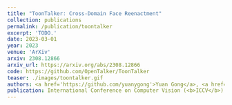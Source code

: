 ```yaml
---
title: "ToonTalker: Cross-Domain Face Reenactment"
collection: publications
permalink: /publication/toontalker
excerpt: 'TODO.'
date: 2023-03-01
year: 2023
venue: 'ArXiv'
arxiv: 2308.12866
arxiv_url: https://arxiv.org/abs/2308.12866
code: https://github.com/OpenTalker/ToonTalker
teaser: ./images/toontalker.gif
authors: <a href='https://github.com/yuanygong'>Yuan Gong</a>, <a href='https://yzhang2016.github.io'>Yong Zhang</a>, <b>Xiaodong Cun</b>, <a href='https://feiiyin.github.io/'>Fei Yin</a>, <a href='https://sites.google.com/site/yanbofan0124/'>Yanbo Fan</a>, <a href='https://xuanwangvc.github.io/'>Xuan Wang</a>, Baoyuan Wu, and Yujiu Yang
publication: International Conference on Computer Vision (<b>ICCV</b>)
---
```


<!-- This paper is about the number 3. The number 4 is left for future work. -->

<!-- [Download paper here](http://academicpages.github.io/files/paper3.pdf) -->
